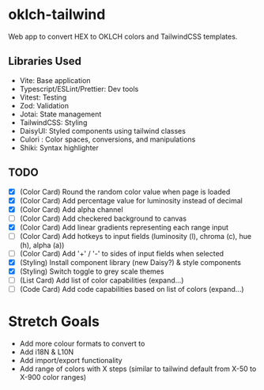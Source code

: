 # oklch-tailwind
Web app to convert HEX to OKLCH colors and TailwindCSS templates.

## Libraries Used
- Vite: Base application
- Typescript/ESLint/Prettier: Dev tools
- Vitest: Testing
- Zod: Validation
- Jotai: State management
- TailwindCSS: Styling
- DaisyUI: Styled components using tailwind classes
- Culori : Color spaces, conversions, and manipulations
- Shiki: Syntax highlighter

## TODO

- [x] (Color Card) Round the random color value when page is loaded
- [x] (Color Card) Add percentage value for luminosity instead of decimal
- [x] (Color Card) Add alpha channel
- [ ] (Color Card) Add checkered background to canvas
- [x] (Color Card) Add linear gradients representing each range input
- [ ] (Color Card) Add hotkeys to input fields (luminosity (l), chroma (c), hue (h), alpha (a))
- [ ] (Color Card) Add '+' / '-' to sides of input fields when selected
- [x] (Styling) Install component library (new Daisy?) & style components
- [x] (Styling) Switch toggle to grey scale themes
- [ ] (List Card) Add list of color capabilities (expand...)
- [ ] (Code Card) Add code capabilities based on list of colors (expand...)

# Stretch Goals
- Add more colour formats to convert to
- Add i18N & L10N
- Add import/export functionality
- Add range of colors with X steps (similar to tailwind default from X-50 to X-900 color ranges)
